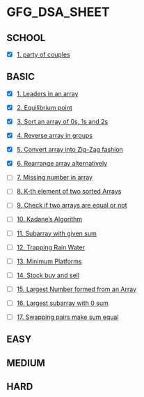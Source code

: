 # GFG_DSA_SHEET


## SCHOOL
- [x] [1. party of couples](https://practice.geeksforgeeks.org/problems/alone-in-couple5507/0)


## BASIC

- [x] [1. Leaders in an array](https://practice.geeksforgeeks.org/problems/leaders-in-an-array/0)
- [x] [2. Equilibrium point ](https://practice.geeksforgeeks.org/problems/equilibrium-point/0)
- [x] [3. Sort an array of 0s, 1s and 2s ](https://practice.geeksforgeeks.org/problems/sort-an-array-of-0s-1s-and-2s/0)
- [x] [4. Reverse array in groups](https://practice.geeksforgeeks.org/problems/reverse-array-in-groups/0)
- [x] [5. Convert array into Zig-Zag fashion ](https://practice.geeksforgeeks.org/problems/convert-array-into-zig-zag-fashion/0)
- [x] [6. Rearrange array alternatively ](https://practice.geeksforgeeks.org/problems/-rearrange-array-alternately/0/)
- [ ] [7. Missing number in array](https://practice.geeksforgeeks.org/problems/missing-number-in-array/0)
- [ ] [8. K-th element of two sorted Arrays ](https://practice.geeksforgeeks.org/problems/k-th-element-of-two-sorted-array/0)
- [ ] [9. Check if two arrays are equal or not ](https://practice.geeksforgeeks.org/problems/check-if-two-arrays-are-equal-or-not/0)
- [ ] [10. Kadane’s Algorithm ](https://practice.geeksforgeeks.org/problems/kadanes-algorithm/0)
- [ ] [11. Subarray with given sum](https://practice.geeksforgeeks.org/problems/subarray-with-given-sum/0)
- [ ] [12. Trapping Rain Water](https://practice.geeksforgeeks.org/problems/trapping-rain-water/0)
- [ ] [13. Minimum Platforms](https://practice.geeksforgeeks.org/problems/minimum-platforms/0)
- [ ] [14. Stock buy and sell](https://practice.geeksforgeeks.org/problems/stock-buy-and-sell/0)
- [ ] [15. Largest Number formed from an Array ](https://practice.geeksforgeeks.org/problems/largest-number-formed-from-an-array/0)
- [ ] [16. Largest subarray with 0 sum ](https://practice.geeksforgeeks.org/problems/largest-subarray-with-0-sum/1)
- [ ] [17. Swapping pairs make sum equal](https://practice.geeksforgeeks.org/problems/swapping-pairs-make-sum-equal/0)


## EASY


## MEDIUM

## HARD
